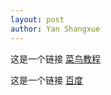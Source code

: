 ```yaml
---
layout: post
author: Yan Shangxue
---
```

这是一个链接 [菜鸟教程](https://www.runoob.com)

这是一个链接 [百度](https://www.baidu.com)